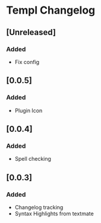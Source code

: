 # Templ Changelog

## [Unreleased]

### Added
- Fix config

## [0.0.5]

### Added
- Plugin Icon

## [0.0.4]

### Added
- Spell checking

## [0.0.3]

### Added
- Changelog tracking
- Syntax Highlights from textmate
